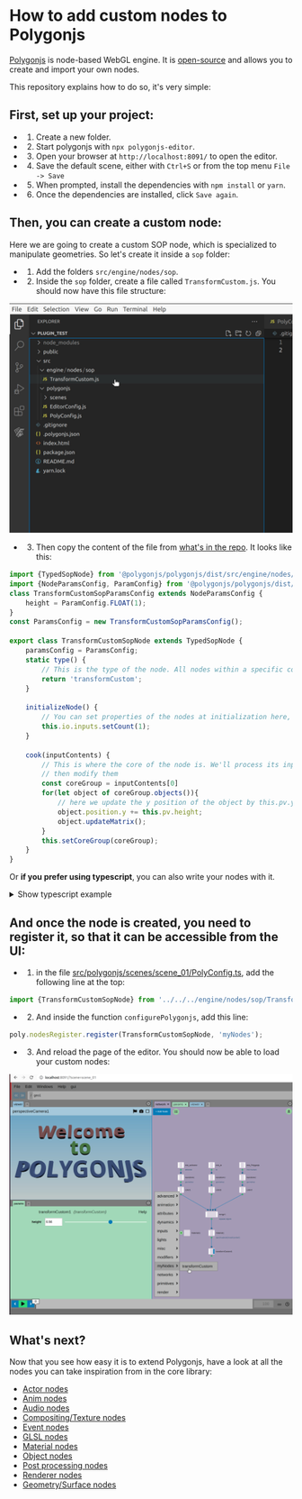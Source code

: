 # How to add custom nodes to Polygonjs

[Polygonjs](https://polygonjs.com) is node-based WebGL engine. It is [open-source](https://github.com/polygonjs/polygonjs) and allows you to create and import your own nodes.

This repository explains how to do so, it's very simple:


## First, set up your project:

- 1. Create a new folder.
- 2. Start polygonjs with `npx polygonjs-editor`.
- 3. Open your browser at `http://localhost:8091/` to open the editor.
- 4. Save the default scene, either with `Ctrl+S` or from the top menu `File -> Save`
- 5. When prompted, install the dependencies with `npm install` or `yarn`.
- 6. Once the dependencies are installed, click `Save again`.

## Then, you can create a custom node:

Here we are going to create a custom SOP node, which is specialized to manipulate geometries. So let's create it inside a `sop` folder:

- 1. Add the folders `src/engine/nodes/sop`.
- 2. Inside the `sop` folder, create a file called `TransformCustom.js`. You should now have this file structure:

![File Structure](https://github.com/polygonjs/plugins_tutorials/blob/main/public/files.jpg?raw=true)

- 3. Then copy the content of the file from [what's in the repo](https://github.com/polygonjs/plugins_tutorials/blob/main/src/engine/nodes/sop/TransformCustom.js). It looks like this:

``` js
import {TypedSopNode} from '@polygonjs/polygonjs/dist/src/engine/nodes/sop/_Base';
import {NodeParamsConfig, ParamConfig} from '@polygonjs/polygonjs/dist/src/engine/nodes/utils/params/ParamsConfig';
class TransformCustomSopParamsConfig extends NodeParamsConfig {
    height = ParamConfig.FLOAT(1);
}
const ParamsConfig = new TransformCustomSopParamsConfig();

export class TransformCustomSopNode extends TypedSopNode {
    paramsConfig = ParamsConfig;
    static type() {
        // This is the type of the node. All nodes within a specific context (such as SOP, COP, OBJ) must have a unique type.
        return 'transformCustom';
    }

    initializeNode() {
        // You can set properties of the nodes at initialization here, such as the number of inputs
        this.io.inputs.setCount(1);
    }

    cook(inputContents) {
        // This is where the core of the node is. We'll process its inputs (inputContents)
        // then modify them
        const coreGroup = inputContents[0]
        for(let object of coreGroup.objects()){
            // here we update the y position of the object by this.pv.y, which is the value of the parameter height;
            object.position.y += this.pv.height;
            object.updateMatrix();
        }
        this.setCoreGroup(coreGroup);
    }
}
```

Or **if you prefer using typescript**, you can also write your nodes with it.

<details>
<summary>Show typescript example</summary>

The file is [almost the same](https://github.com/polygonjs/plugins_tutorials/blob/main/src/engine/nodes/sop/TransformCustomInTS.ts):


``` ts
import { CoreGroup } from '@polygonjs/polygonjs/dist/src/core/geometry/Group';
import {TypedSopNode} from '@polygonjs/polygonjs/dist/src/engine/nodes/sop/_Base';
import {NodeParamsConfig, ParamConfig} from '@polygonjs/polygonjs/dist/src/engine/nodes/utils/params/ParamsConfig';
class TransformCustomSopParamsConfig extends NodeParamsConfig {
    height = ParamConfig.FLOAT(1);
}
const ParamsConfig = new TransformCustomSopParamsConfig();

export class TransformCustomInTSSopNode extends TypedSopNode<TransformCustomSopParamsConfig> {
    paramsConfig = ParamsConfig;
    static type() {
        // This is the type of the node. All nodes within a specific context (such as SOP, COP, OBJ) must have a unique type.
        return 'transformCustomInTS';
    }

    initializeNode() {
        // You can set properties of the nodes at initialization here, such as the number of inputs
        this.io.inputs.setCount(1);
    }

    override cook(inputContents:CoreGroup[]) {
        // This is where the core of the node is. We'll process its inputs (inputContents)
        // then modify them
        const coreGroup = inputContents[0]
        for(let object of coreGroup.objects()){
            // here we update the y position of the object by this.pv.y, which is the value of the parameter height;
            object.position.y += this.pv.height;
            object.updateMatrix();
        }
        this.setCoreGroup(coreGroup);
    }
}
```

The main differences between writing your node with javascript and typescript are:

- you need to give the parameter object as template: `TypedSopNode<TransformCustomSopParamsConfig>`. This allows the calls to a parameter ( `node.p.height` ) and to a parameter value ( `node.pv.height` ) to predict the type those return.
- you need to give the argument type of the cook method. For a [SOP node](https://polygonjs.com/docs/nodes/sop), this is: `cook(inputContents:CoreGroup[])`.


</details>



## And once the node is created, you need to register it, so that it can be accessible from the UI:

- 1. in the file [src/polygonjs/scenes/scene_01/PolyConfig.ts](https://github.com/polygonjs/plugins_tutorials/blob/main/src/polygonjs/scenes/scene_01/PolyConfig.ts), add the following line at the top:
```js
import {TransformCustomSopNode} from '../../../engine/nodes/sop/TransformCustom'
```
- 2. And inside the function `configurePolygonjs`, add this line:
``` js
poly.nodesRegister.register(TransformCustomSopNode, 'myNodes');
```

- 3. And reload the page of the editor. You should now be able to load your custom nodes:

![Custom node loaded](https://github.com/polygonjs/plugins_tutorials/blob/main/public/registered_node.jpg?raw=true)

## What's next?

Now that you see how easy it is to extend Polygonjs, have a look at all the nodes you can take inspiration from in the core library:

- [Actor nodes](https://github.com/polygonjs/polygonjs/tree/master/src/engine/nodes/actor)
- [Anim nodes](https://github.com/polygonjs/polygonjs/tree/master/src/engine/nodes/anim)
- [Audio nodes](https://github.com/polygonjs/polygonjs/tree/master/src/engine/nodes/audio)
- [Compositing/Texture nodes](https://github.com/polygonjs/polygonjs/tree/master/src/engine/nodes/cop)
- [Event nodes](https://github.com/polygonjs/polygonjs/tree/master/src/engine/nodes/event)
- [GLSL nodes](https://github.com/polygonjs/polygonjs/tree/master/src/engine/nodes/gl)
- [Material nodes](https://github.com/polygonjs/polygonjs/tree/master/src/engine/nodes/mat)
- [Object nodes](https://github.com/polygonjs/polygonjs/tree/master/src/engine/nodes/obj)
- [Post processing nodes](https://github.com/polygonjs/polygonjs/tree/master/src/engine/nodes/post)
- [Renderer nodes](https://github.com/polygonjs/polygonjs/tree/master/src/engine/nodes/rop)
- [Geometry/Surface nodes](https://github.com/polygonjs/polygonjs/tree/master/src/engine/nodes/sop)
